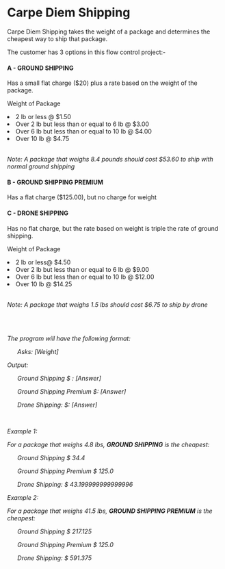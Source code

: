 <h1>Carpe Diem Shipping</h1>
<p>Carpe Diem Shipping takes the weight of a package and determines the cheapest way to ship that package.</p>
<p> The customer has 3 options in this flow control project:-
<br>
<h4>A - GROUND SHIPPING</h4>
<p>Has a small flat charge ($20) plus a rate based on the weight of the package.</p>

<p>Weight of Package</p>
<li>2 lb or less @ $1.50</li>
<li>Over 2 lb but less than or equal to 6 lb @ $3.00</li>
<li>Over 6 lb but less than or equal to 10 lb @ $4.00</li>
<li>Over 10 lb @ $4.75</li>




<br>
<p><i>Note: A package that weighs 8.4 pounds should cost $53.60 to ship with normal ground shipping</i></p>


<h4>B - GROUND SHIPPING PREMIUM</h4>
<p>Has a flat charge ($125.00), but no charge for weight</p>


<h4>C - DRONE SHIPPING</h4>
<p>Has no flat charge, but the rate based on weight is triple the rate of ground shipping.</p>

<p>Weight of Package</p>
<li>2 lb or less@ $4.50</li>
<li>Over 2 lb but less than or equal to 6 lb @ $9.00</li>
<li>Over 6 lb but less than or equal to 10 lb @ $12.00</li>
<li>Over 10 lb @ $14.25</li>

<br>
<p><i>Note: A package that weighs 1.5 lbs should cost $6.75 to ship by drone<i></p>

<br>
<br>
<p><i>The program will have the following format:</i></p>

  <ul>Asks: [Weight]</ul>
  <p>Output:</p>
  <ul>Ground Shipping $ : [Answer]</ul>
  <ul>Ground Shipping Premium $: [Answer]</ul>
  <ul>Drone Shipping: $: [Answer]</ul>

<br>
<p>Example 1: </p>
<p>For a package that weighs 4.8 lbs, <b>GROUND SHIPPING</b> is the cheapest:</p>

  <ul>Ground Shipping $ 34.4</ul>
  <ul>Ground Shipping Premium $ 125.0</ul>
  <ul>Drone Shipping: $ 43.199999999999996</ul>

<p>Example 2: </p>
<p>For a package that weighs 41.5 lbs, <b>GROUND SHIPPING PREMIUM</b> is the cheapest:</p>

  <ul>Ground Shipping $ 217.125</ul>
  <ul>Ground Shipping Premium $ 125.0</ul>
  <ul>Drone Shipping: $ 591.375</ul>

